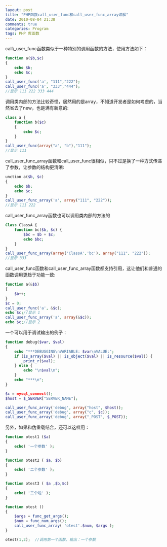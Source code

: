 ```yaml
---
layout: post
title: "PHP函数call_user_func和call_user_func_array详解"
date: 2010-08-04 21:38
comments: true
categories: Program
tags: PHP 库函数
---
```

<p>call\_user_func函数类似于一种特别的调用函数的方法，使用方法如下：</p>

``` php
function a($b,$c) 
{
	echo $b;
	echo $c;
}
call_user_func('a', "111","222");
call_user_func('a', "333","444");
//显示 111 222 333 444
```

<!--more-->
<p>调用类内部的方法比较奇怪，居然用的是array，不知道开发者是如何考虑的，当然省去了new，也是满有新意的:</p>

``` php
class a {
	function b($c) 
	{
		echo $c;
	}
}
call_user_func(array("a", "b"),"111");
//显示 111
```

<p>call_user_func_array函数和call_user_func很相似，只不过是换了一种方式传递了参数，让参数的结构更清晰:</p>

``` php
unction a($b, $c) 
{
	echo $b;
	echo $c;
}
call_user_func_array('a', array("111", "222"));
//显示 111 222
```

<p>call_user_func_array函数也可以调用类内部的方法的</p>

``` php
Class ClassA {
	function bc($b, $c) {
		$bc = $b + $c;
		echo $bc;
	}
}
call_user_func_array(array('ClassA','bc'), array("111", "222"));
//显示 333
```

<p>call_user_func函数和call_user_func_array函数都支持引用，这让他们和普通的函数调用更趋于功能一致:</p>

``` php
function a(&$b)
{
	$b++;
}
$c = 0;
call_user_func('a', &$c);
echo $c;//显示 1
call_user_func_array('a', array(&$c));
echo $c;//显示 2
```

<p>一个可以用于调试输出的例子：</p>

``` php
function debug($var, $val) 
{
    echo "***DEBUGGING\nVARIABLE: $var\nVALUE:";
    if (is_array($val) || is_object($val) || is_resource($val)) {
        print_r($val);
    } else {
        echo "\n$val\n";
    }
    echo "***\n";
}

$c = mysql_connect();
$host = $_SERVER["SERVER_NAME"];

call_user_func_array('debug', array("host", $host));
call_user_func_array('debug', array("c", $c));
call_user_func_array('debug', array("_POST", $_POST));
```

<p>另外，如果和伪重载结合，还可以这样用：</p>

``` php
function otest1 ($a)
{
    echo( '一个参数' );
}

function otest2 ( $a, $b)
{
    echo( '二个参数' );
}

function otest3 ( $a ,$b,$c)
{
    echo( '三个啦' );
}

function otest ()
{
    $args = func_get_args();
    $num = func_num_args();
    call_user_func_array( 'otest'.$num, $args );
}

otest(1,2);  //调用第一个函数，输出：一个参数
```
